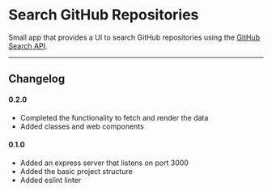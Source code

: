# Search GitHub Repositories

Small app that provides a UI to search GitHub repositories using the [GitHub Search API](https://developer.github.com/v3/search/).

---

## Changelog

#### 0.2.0

- Completed the functionality to fetch and render the data
- Added classes and web components

#### 0.1.0

- Added an express server that listens on port 3000
- Added the basic project structure
- Added eslint linter
